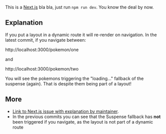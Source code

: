 This is a [Next.js](https://nextjs.org) bla bla, just run `npm run dev`. You know the deal by now.

## Explanation

If you put a layout in a dynamic route it will re-render on navigation. In the latest commit, if you navigate between: 

http://localhost:3000/pokemon/one

and 

http://localhost:3000/pokemon/two

You will see the pokemons triggering the "loading..." fallback of the suspense (again). That is despite them being part of a layout! 

## More

- [Link to Next.js issue with explanation by maintainer](https://github.com/vercel/next.js/issues/48082#issuecomment-1540060041).
- In the previous commits you can see that the Suspense fallback has **not** been triggered if you navigate, as the layout is not part of a dynamic route

